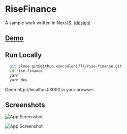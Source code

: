 
# RiseFinance

A sample work written in NextJS. ([design](https://www.figma.com/community/file/1134735817018868150/fintech-landingpage-concept))




## [Demo](https://next-website-topaz.vercel.app/)


## Run Locally

```bash
  git clone git@github.com:salehi777/rise-finance.git
  cd rise-finance
  yarn
  yarn dev
```

Open http://localhost:3000 in your browser.

## Screenshots


![App Screenshot](https://uc1266d6491744ebe2abc076d066.dl.dropboxusercontent.com/cd/0/inline/Cg9tU-bTHdzLtOBIb7dyV8Kj4rEdM98vHhOLlJC3CRt0DF_qP4y4mIFdag5gwhvXpTmf9-23ZzyXaSCMBwTy4Ur9Fwn-WurJ0CdJz6qmKn2LXk4Z2i-gqd7qs9fmaRBwCjUAufSE-IZXOVlAhL5rJRom/file#)




![App Screenshot](https://uc6ef30d9ebf7f8c8bc3afed8d0f.dl.dropboxusercontent.com/cd/0/inline/Cg8OXckVQ1EjD9nH-v89pi-5dZ-osJUqzT5FfZye47ZWUt7kO1t-3bRGTFkuRIF6fsqAaN8LqzmAlVUG44DUyegzyuhEsKfkqQ_HhzuYHRfM9mA52ImerdWpjaPpEHR83AfSanlBLV5zD_lR0N4u2Xql/file#)
